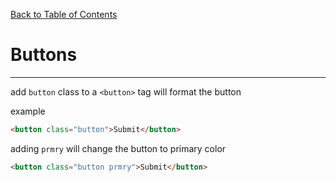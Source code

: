 [Back to Table of Contents](https://github.com/jkbicbic/XUI)

# Buttons
----
add `button` class to a `<button>` tag will format the button

example
```HTML
<button class="button">Submit</button>
```

adding `prmry` will change the button to primary color

```HTML
<button class="button prmry">Submit</button>
```
